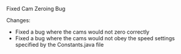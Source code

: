Fixed Cam Zeroing Bug

Changes:
- Fixed a bug where the cams would not zero correctly
- Fixed a bug where the cams would not obey the speed settings specified by the Constants.java file